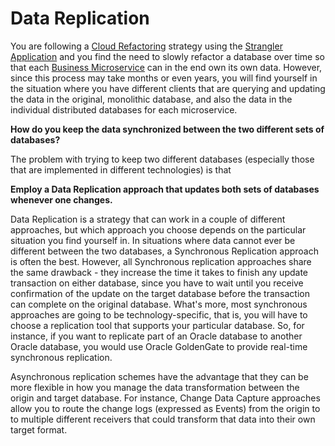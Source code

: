 # Data Replication

You are following a [Cloud Refactoring]() strategy using the [Strangler Application]() and you find the need to slowly refactor a database over time so that each [Business Microservice]() can in the end own its own data.  However, since this process may take months or even years, you will find yourself in the situation where you have different clients that are querying and updating the data in the original, monolithic database, and also the data in the individual distributed databases for each microservice.

**How do you keep the data synchronized between the two different sets of databases?**

The problem with trying to keep two different databases (especially those that are implemented in different technologies) is that 

**Employ a Data Replication approach that updates both sets of databases whenever one changes.**

Data Replication is a strategy that can work in a couple of different approaches, but which approach you choose depends on the particular situation you find yourself in.  In situations where data cannot ever be different between the two databases, a Synchronous Replication approach is often the best.  However, all Synchronous replication approaches share the same drawback - they increase the time it takes to finish any update transaction on either database, since you have to wait until you receive confirmation of the update on the target database before the transaction can complete on the original database.  What's more, most synchronous approaches are going to be technology-specific, that is, you will have to choose a replication tool that supports your particular database.  So, for instance, if you want to replicate part of an Oracle database to another Oracle database,  you would use Oracle GoldenGate to provide real-time synchronous replication. 

Asynchronous replication schemes have the advantage that they can be more flexible in how you manage the data transformation between the origin and target database.  For instance, Change Data Capture approaches allow you to route the change logs (expressed as Events) from the origin to to multiple different receivers that could transform that data into their own target format.
